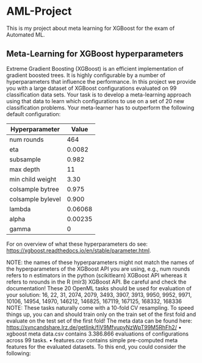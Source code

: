 # AML-Project
This is my project about meta learning for XGBoost for the exam of Automated ML.

## Meta-Learning for XGBoost hyperparameters
Extreme Gradient Boosting (XGBoost) is an efficient implementation of gradient boosted trees.
It is highly configurable by a number of hyperparameters that influence the performance. In
this project we provide you with a large dataset of XGBoost configurations evaluated on 99
classification data sets.
Your task is to develop a meta-learning approach using that data to learn which configurations to
use on a set of 20 new classification problems.
Your meta-learner has to outperform the following default configuration:

| Hyperparameter     | Value  |
|--------------------|--------|
| num rounds         | 464    |
| eta                | 0.0082 |
| subsample          | 0.982  |
| max depth          | 11     |
| min child weight   | 3.30   |
| colsample bytree   | 0.975  |
| colsample bylevel  | 0.900  |
| lambda             | 0.06068|
| alpha              | 0.00235|
| gamma              | 0      |

For on overview of what these hyperparameters do see:
https://xgboost.readthedocs.io/en/stable/parameter.html.

NOTE: the names of these hyperparameters might not match the names of the hyperparameters
of the XGBoost API you are using, e.g., num rounds refers to n estimators in the python (scikitlearn)
XGBoost API whereas it refers to nrounds in the R (mlr3) XGBoost API. Be careful and
check the documentation!
These 20 OpenML tasks should be used for evaluation of your solution:
16, 22, 31, 2074, 2079, 3493, 3907, 3913, 9950, 9952, 9971, 10106, 14954, 14970, 146212, 146825,
167119, 167125, 168332, 168336
NOTE: These tasks naturally come with a 10-fold CV resampling. To speed things up, you can
and should train only on the train set of the first fold and evaluate on the test set of the first fold!
The meta data can be found here:
https://syncandshare.lrz.de/getlink/fiV9MfvupyNzWpT99M5RhFh2/
• xgboost meta data.csv contains 3.386.866 evaluations of configurations across 99 tasks.
• features.csv contains simple pre-computed meta features for the evaluated datasets.
To this end, you could consider the following:












